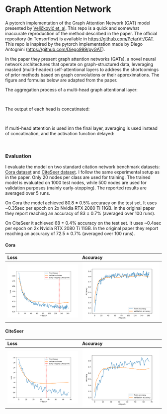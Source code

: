 # Graph Attention Network

A pytorch implementation of the Graph Attention Network (GAT) model presented by [Veličković et. al](https://arxiv.org/abs/1710.10903).
This repo is a quick and somewhat inaccurate reproduction of the method described in the paper. 
The official repository (in Tensorflow) is available in https://github.com/PetarV-/GAT. This repo is inspired by the pytorch implementation made by 
Diego Antognini (https://github.com/Diego999/pyGAT).

In the paper they present graph attention networks (GATs), a novel neural network architectures
that operate on graph-structured data, leveraging masked (multi-headed) self-attentional layers to
address the shortcomings of prior methods based on graph convolutions or their
approximations. The figure and formulas below are adapted from the paper. 

The aggregation process of a multi-head graph attentional layer:

<img src="https://i.imgur.com/kQEMbXF.png" alt="" width="600"/>

The output of each head is concatinated:

<img src="https://i.imgur.com/EQqV4Fw.png" alt="" width="260"/>

If multi-head attention is used inn the final layer, averaging is used instead of concatination, and the activation function delayed:

<img src="https://i.imgur.com/OBL4FER.png" alt="" width="300"/>



### Evaluation
I evaluate the model on two standard citation network benchmark datasets: [Cora dataset](https://relational.fit.cvut.cz/dataset/CORA) and [CiteSeer dataset](https://linqs.soe.ucsc.edu/data). I follow the same experimental setup as in the paper. Only 20 nodes per class are used for training. The trained model is evaluated on 1000 test nodes, while 500 nodes are used for validation purposes (mainly early-stopping). The reported results are averaged over 5 runs. 

On Cora the model achieved 80.8 ± 0.5% accuracy on the test set. It uses ~0.35sec per epoch on 2x Nvidia RTX 2080 Ti 11GB.
In the original paper they report reaching an accuracy of 83 ± 0.7% (averaged over 100 runs).


On CiteSeer it achieved 68 ± 0.4% accuracy on the test set. It uses ~0.4sec per epoch on 2x Nvidia RTX 2080 Ti 11GB.
In the original paper they report reaching an accuracy of 72.5 ± 0.7% (averaged over 100 runs).

#### Cora
Loss | Accuracy
:--- | :--- 
![](/outputs/Cora/att_loss_plot.png) | ![](/outputs/Cora/att_accuracy_plot.png)


#### CiteSeer
Loss | Accuracy
:--- | :--- 
![](/outputs/CiteSeer/att_loss_plot.png) | ![](/outputs/CiteSeer/att_accuracy_plot.png)
